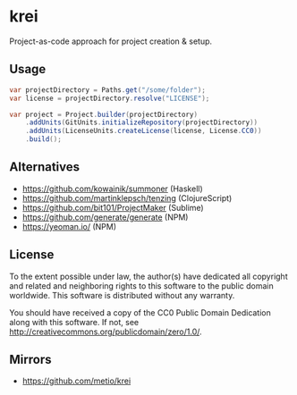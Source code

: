 # krei

Project-as-code approach for project creation & setup.

## Usage

```java
var projectDirectory = Paths.get("/some/folder");
var license = projectDirectory.resolve("LICENSE");

var project = Project.builder(projectDirectory)
    .addUnits(GitUnits.initializeRepository(projectDirectory))
    .addUnits(LicenseUnits.createLicense(license, License.CC0))
    .build();
```

## Alternatives

- https://github.com/kowainik/summoner (Haskell)
- https://github.com/martinklepsch/tenzing (ClojureScript)
- https://github.com/bit101/ProjectMaker (Sublime)
- https://github.com/generate/generate (NPM)
- https://yeoman.io/ (NPM)

## License

To the extent possible under law, the author(s) have dedicated all copyright and related and neighboring rights to this software to the public domain worldwide.
This software is distributed without any warranty.

You should have received a copy of the CC0 Public Domain Dedication along with this software.
If not, see http://creativecommons.org/publicdomain/zero/1.0/.

## Mirrors

- https://github.com/metio/krei
